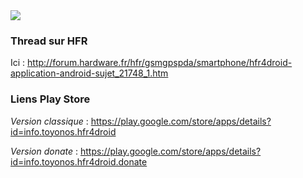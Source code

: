 <img src="http://reho.st/thumb/lh3.ggpht.com/cjQNJPzhNSM5ShiNTtX8Sf9iB3EsN-QAsVWh-UO6IeZDYPHIC25WdARqwSjOOhVFww" />

### Thread sur HFR ###

Ici : http://forum.hardware.fr/hfr/gsmgpspda/smartphone/hfr4droid-application-android-sujet_21748_1.htm

### Liens Play Store ###

*Version classique* : https://play.google.com/store/apps/details?id=info.toyonos.hfr4droid

*Version donate* : https://play.google.com/store/apps/details?id=info.toyonos.hfr4droid.donate

